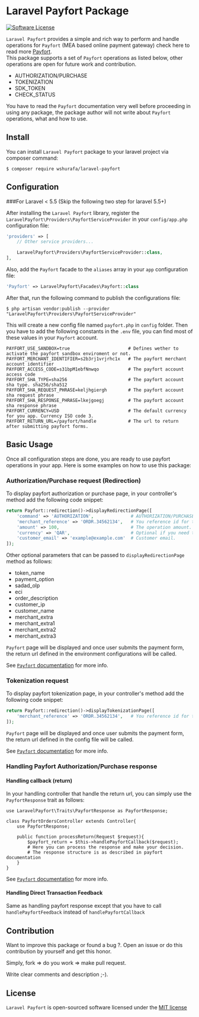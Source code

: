 Laravel Payfort Package
=======================
[![Software License](https://img.shields.io/badge/license-MIT-brightgreen.svg?style=flat-square)](LICENSE.md)


`Laravel Payfort` provides a simple and rich way to perform and handle operations for 
`Payfort` (MEA based online payment gateway) check here to read more <a href="http://www.payfort.com/">Payfort</a>.  
This package supports a set of `Payfort` operations as listed below, other operations are open for future work and 
contribution. 

* AUTHORIZATION/PURCHASE
* TOKENIZATION
* SDK_TOKEN
* CHECK_STATUS

You have to read the `Payfort` documentation very well before proceeding in using any package, the package author 
will not write about `Payfort` operations, what and how to use.
 
## Install

You can install `Laravel Payfort` package to your laravel project via composer command:
```
$ composer require wshurafa/laravel-payfort
```

## Configuration

###For Laravel < 5.5 (Skip the following two step for laravel 5.5+)

After installing the `Laravel Payfort` library, register the `LaravelPayfort\Providers\PayfortServiceProvider` 
in your `config/app.php` configuration file:

```php
'providers' => [
    // Other service providers...

    LaravelPayfort\Providers\PayfortServiceProvider::class,
],
```

Also, add the `Payfort` facade to the `aliases` array in your `app` configuration file:
```php
'Payfort' => LaravelPayfort\Facades\Payfort::class
```

After that, run the following command to publish the configurations file:
```
$ php artisan vendor:publish --provider "LaravelPayfort\Providers\PayfortServiceProvider"
```
 This will create a new config file named `payfort.php` in `config` folder. Then you have to add the following 
 constants in the `.env` file, you can find most of these values in your `Payfort` account. 
 ```
PAYFORT_USE_SANDBOX=true                      # Defines wether to activate the payfort sandbox enviroment or not.
PAYFORT_MERCHANT_IDENTIFIER=s2b3rj1vrjrhc1x   # The payfort merchant account identifier
PAYFORT_ACCESS_CODE=s31bpM1ebfNnwqo           # The payfort account access code
PAYFORT_SHA_TYPE=sha256                       # The payfort account sha type. sha256/sha512
PAYFORT_SHA_REQUEST_PHRASE=keljhgiergh        # The payfort account sha request phrase
PAYFORT_SHA_RESPONSE_PHRASE=lkejgoegj         # The payfort account sha response phrase
PAYFORT_CURRENCY=USD                          # The default currency for you app. Currency ISO code 3.
PAYFORT_RETURN_URL=/payfort/handle            # The url to return after submitting payfort forms.
 ```
 
## Basic Usage

Once all configuration steps are done, you are ready to use payfort operations in your app. Here is some examples on 
how to use this package:
 
 
### Authorization/Purchase request (Redirection)

To display payfort authorization or purchase page, in your controller's method add the following code snippet:
```php
return Payfort::redirection()->displayRedirectionPage([
    'command' => 'AUTHORIZATION',              # AUTHORIZATION/PURCHASE according to your operation.
    'merchant_reference' => 'ORDR.34562134',   # You reference id for this operation (Order id for example).
    'amount' => 100,                           # The operation amount.
    'currency' => 'QAR',                       # Optional if you need to use another currenct than set in config.
    'customer_email' => 'example@example.com'  # Customer email.
]); 
```
Other optional parameters that can be passed to `displayRedirectionPage` method as follows:
* token_name
* payment_option
* sadad_olp
* eci
* order_description
* customer_ip
* customer_name
* merchant_extra
* merchant_extra1
* merchant_extra2
* merchant_extra3

`Payfort` page will be displayed and once user submits the payment form, the return url defined in the environment 
configurations will be called.

See [`Payfort` documentation](https://docs.payfort.com/docs/redirection/build/index.html#authorization-purchase-request) for more info.

### Tokenization request

To display payfort tokenization page, in your controller's method add the following code snippet:
```php
return Payfort::redirection()->displayTokenizationPage([
    'merchant_reference' => 'ORDR.34562134',   # You reference id for this operation (Order id for example).
]); 
```

`Payfort` page will be displayed and once user submits the payment form, the return url defined in the config file 
will be called.

See [`Payfort` documentation](https://docs.payfort.com/docs/other-payfort-services/build/index.html#fort-tokenization-service) for more info.

### Handling Payfort Authorization/Purchase response

#### Handling callback (return)

In your handling controller that handle the return url, you can simply use the `PayfortResponse` trait as follows:
```
use LaravelPayfort\Traits\PayfortResponse as PayfortResponse;

class PayfortOrdersController extends Controller{
    use PayfortResponse;
    
    public function processReturn(Request $request){
        $payfort_return = $this->handlePayfortCallback($request);
        # Here you can process the response and make your decision.
        # The response structure is as described in payfort documentation
    }
}
```

See [`Payfort` documentation](https://docs.payfort.com/docs/redirection/build/index.html#authorization-purchase-response) for more info.


#### Handling Direct Transaction Feedback

Same as handling payfort response except that you have to call `handlePayfortFeedback` instead of `handlePayfortCallback` 
 
## Contribution
 Want to improve this package or found a bug ?. Open an issue or do this contribution by yourself and get this honor.

Simply, fork => do you work => make pull request.

Write clear comments and description ;-).


## License
 
`Laravel Payfort` is open-sourced software licensed under the [MIT license](http://opensource.org/licenses/MIT)
